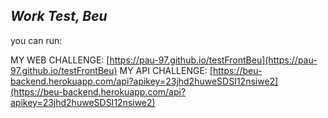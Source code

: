 ## _Work Test, Beu_

you can run:

MY WEB CHALLENGE: [https://pau-97.github.io/testFrontBeu](https://pau-97.github.io/testFrontBeu)
MY API CHALLENGE: [https://beu-backend.herokuapp.com/api?apikey=23jhd2huweSDSI12nsiwe2](https://beu-backend.herokuapp.com/api?apikey=23jhd2huweSDSI12nsiwe2)